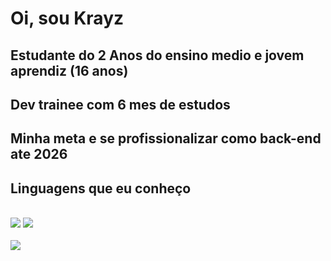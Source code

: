 # Oi, sou Krayz
## Estudante do 2 Anos do ensino medio e jovem aprendiz (16 anos)
## Dev trainee com 6 mes de estudos
## Minha meta e se profissionalizar como back-end ate 2026


## Linguagens que eu conheço
<br>
<div aling="center">
<img src="https://raw.githubusercontent.com/marwin1991/profile-technology-icons/refs/heads/main/icons/python.png/">
<img src="https://raw.githubusercontent.com/marwin1991/profile-technology-icons/refs/heads/main/icons/java.png/">
</div>
<br>
<img src="https://github-readme-stats.vercel.app/api/top-langs/?username=HeyKrayz&layout=compact&theme=gruvbox&langs_count=5">
